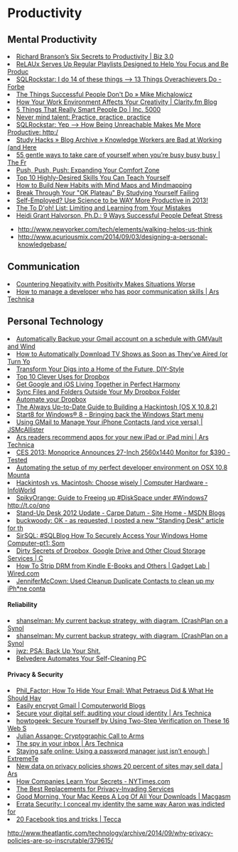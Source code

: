 # Productivity


## Mental Productivity

<li><a href="http://biz30.timedoctor.com/richard-bransons-six-secrets-to-productivity/?utm_medium=referral&utm_source=pulsenews" time_added="1349095675" tags="life hacker">Richard Branson’s Six Secrets to Productivity | Biz 3.0</a></li>
<li><a href="http://lifehacker.com/5947514/relaux-serves-up-regular-playlists-designed-to-help-you-focus-and-be-productive?utm_medium=referral&utm_source=pulsenews" time_added="1349095678" tags="life hacker">ReLAUx Serves Up Regular Playlists Designed to Help You Focus and Be Produc</a></li>
<li><a href="http://t.co/3RYCt9jc" time_added="1357137322" tags="life hacker">SQLRockstar: I do 14 of these things --> 13 Things Overachievers Do - Forbe</a></li>
<li><a href="http://mikemichalowicz.com/the-things-successful-people-dont-do/" time_added="1356970020" tags="life hacker">The Things Successful People Don't Do » Mike Michalowicz</a></li>
<li><a href="http://blog.clarity.fm/how-your-work-environment-affects-your-creativity/" time_added="1355198900" tags="hn,life hacker,personal tech">How Your Work Environment Affects Your Creativity | Clarity.fm Blog</a></li>
<li><a href="http://www.inc.com/kevin-daum/5-things-that-really-smart-people-do.html?goback=.gde_135722_member_185816107" time_added="1353945197" tags="life hacker">5 Things That Really Smart People Do | Inc. 5000</a></li>
<li><a href="http://www.philly.com/philly/opinion/181637371.html" time_added="1354483296" tags="life hacker">Never mind talent: Practice, practice, practice</a></li>
<li><a href="http://t.co/w2as1k0c" time_added="1351263587" tags="hn">SQLRockstar: Yep --> How Being Unreachable Makes Me More Productive: http:/</a></li>
<li><a href="http://calnewport.com/blog/2012/11/21/knowledge-workers-are-bad-at-working-and-heres-what-to-do-about-it/?utm_source=Brent+Ozar+Unlimited+List&utm_campaign=04abb9733e-Weekly_Links_2012_11_2611_24_2012&utm_medium=email" time_added="1353946264" tags="hn,personal tech">Study Hacks » Blog Archive » Knowledge Workers are Bad at Working (and Here</a></li>
<li><a href="http://www.thefreedomexperiment.com/2011/10/28/55-gentle-ways-to-take-care-of-yourself-when-youre-busy-busy-busy/" time_added="1352161606" tags="health">55 gentle ways to take care of yourself when you’re busy busy busy | The Fr</a></li>
<li><a href="http://lifehacker.com/5934122/push-push-push-expanding-your-comfort-zone" time_added="1348860360" tags="life hacker">Push, Push, Push: Expanding Your Comfort Zone</a></li>
<li><a href="http://lifehacker.com/5905835/top-10-highly+desired-skills-you-can-teach-yourself" time_added="1348860348" tags="life hacker">Top 10 Highly-Desired Skills You Can Teach Yourself</a></li>
<li><a href="http://www.asianefficiency.com/habits/how-build-new-habits-mind-maps/" time_added="1348860346" tags="life hacker">How to Build New Habits with Mind Maps and Mindmapping</a></li>
<li><a href="http://lifehacker.com/5944508/break-through-your-ok-plateau-by-studying-yourself-failing" time_added="1348860598" tags="hn">Break Through Your "OK Plateau" By Studying Yourself Failing</a></li>
<li><a href="http://www.bidsketch.com/blog/save-time/be-more-productive/" time_added="1356045499" tags="life hacker">Self-Employed? Use Science to be WAY More Productive in 2013!</a></li>
<li><a href="http://lifehacker.com/5936500/the-to-doh-list-limiting-and-learning-from-your-mistakes?utm_medium=referral&utm_source=pulsenews" time_added="1348859871" tags="life hacker">The To D'oh! List: Limiting and Learning from Your Mistakes</a></li>
<li><a href="http://www.huffingtonpost.com/heidi-grant-halvorson-phd/stress-management_b_2293615.html?utm_hp_ref=tw&buffer_share=c2958&utm_source=buffer" time_added="1355847513" tags="health,life hacker">Heidi Grant Halvorson, Ph.D.: 9 Ways Successful People Defeat Stress</a></li>


* http://www.newyorker.com/tech/elements/walking-helps-us-think
* http://www.acuriousmix.com/2014/09/03/designing-a-personal-knowledgebase/



## Communication

<li><a href="http://lifehacker.com/5948124/countering-negativity-with-positivity-makes-situations-worse" time_added="1349228768" tags="life hacker">Countering Negativity with Positivity Makes Situations Worse</a></li>
<li><a href="http://arstechnica.com/information-technology/2012/08/how-to-manage-a-developer-who-has-poor-communication-skills/" time_added="1349321311" tags="sql">How to manage a developer who has poor communication skills | Ars Technica</a></li>


## Personal Technology


<li><a href="http://www.hanselman.com/blog/AutomaticallyBackupYourGmailAccountOnAScheduleWithGMVaultAndWindowsTaskScheduler.aspx" time_added="1348860082" tags="personal tech">Automatically Backup your Gmail account on a schedule with GMVault and Wind</a></li>
<li><a href="http://lifehacker.com/5771670/how-to-turn-your-computer-into-an-internet-personal-video-recorder" time_added="1348860221" tags="personal tech">How to Automatically Download TV Shows as Soon as They've Aired (or Turn Yo</a></li>
<li><a href="http://lifehacker.com/5893526/transform-your-digs-into-a-home-of-the-future-diy+style" time_added="1348860223" tags="personal tech">Transform Your Digs into a Home of the Future, DIY-Style</a></li>
<li><a href="http://lifehacker.com/5933884/top-10-clever-uses-for-dropbox" time_added="1348860294" tags="personal tech">Top 10 Clever Uses for Dropbox</a></li>
<li><a href="http://lifehacker.com/5944188/get-google-and-ios-living-together-in-perfect-harmony" time_added="1348860578" tags="personal tech">Get Google and iOS Living Together in Perfect Harmony</a></li>
<li><a href="http://lifehacker.com/5154698/sync-files-and-folders-outside-your-my-dropbox-folder" time_added="1348859894" tags="personal tech">Sync Files and Folders Outside Your My Dropbox Folder</a></li>
<li><a href="http://wappwolf.com/dropboxautomator/" time_added="1348860216" tags="personal tech">Automate your Dropbox</a></li>
<li><a href="http://lifehacker.com/5841604/the-always-up+to+date-guide-to-building-a-hackintosh" time_added="1348860731" tags="personal tech">The Always Up-to-Date Guide to Building a Hackintosh [OS X 10.8.2]</a></li>
<li><a href="http://www.stardock.com/products/start8/" time_added="1349103995" tags="hn">Start8 for Windows® 8 - Bringing back the Windows Start menu</a></li>
<li><a href="http://jsmcallister.blogspot.com/2012/08/syncing-your-gmail-contacts-with-your.html" time_added="1348860572" tags="personal tech">Using GMail to Manage Your iPhone Contacts (and vice versa) | JSMcAllister</a></li>
<li><a href="http://arstechnica.com/apple/2013/01/ars-readers-recommend-apps-for-your-new-ipad-or-ipad-mini/?utm_source=feedburner&utm_medium=feed&utm_campaign=Feed%3A+arstechnica%2Findex+%28Ars+Technica+-+All+content%29" time_added="1357310878" tags="personal tech">Ars readers recommend apps for your new iPad or iPad mini | Ars Technica</a></li>
<li><a href="http://www.tested.com/tech/pcs/452766-monoprice-announces-27-inch-2560x1440-monitor-390/" time_added="1357885034" tags="personal tech">CES 2013: Monoprice Announces 27-Inch 2560x1440 Monitor for $390 - Tested</a></li>
<li><a href="http://vanderveer.be/blog/2013/01/02/automating-the-setup-of-my-perfect-developer-environment-on-osx-10-dot-8-mountain-lion/" time_added="1357138871" tags="personal tech">Automating the setup of my perfect developer environment on OSX 10.8 Mounta</a></li>
<li><a href="http://www.infoworld.com/d/computer-hardware/hackintosh-vs-macintosh-choose-wisely-208301" time_added="1354903343" tags="data science,important,personal tech">Hackintosh vs. Macintosh: Choose wisely | Computer Hardware - InfoWorld</a></li>
<li><a href="http://t.co/qno06g0L" time_added="1354800207" tags="personal tech">SpikyOrange: Guide to Freeing up #DiskSpace under #Windows7 http://t.co/qno</a></li>
<li><a href="http://blogs.msdn.com/b/buckwoody/archive/2012/11/20/stand-up-desk-2012-update.aspx" time_added="1353428063" tags="personal tech">Stand-Up Desk 2012 Update - Carpe Datum - Site Home - MSDN Blogs</a></li>
<li><a href="http://t.co/KVTVqItZ" time_added="1353426628" tags="personal tech">buckwoody: OK - as requested, I posted a new "Standing Desk" article for th</a></li>
<li><a href="http://t.co/5HC1Vudd" time_added="1353332282" tags="personal tech">SirSQL: #SQLBlog How To Securely Access Your Windows Home Computer–pt1: Som</a></li>
<li><a href="http://blogs.cio.com/cloud-computing/17574/dirty-secrets-dropbox-google-drive-and-other-cloud-storage-services?utm_campaign=sflow_tweet" time_added="1353107738" tags="hn,personal tech">Dirty Secrets of Dropbox, Google Drive and Other Cloud Storage Services | C</a></li>
<li><a href="http://www.wired.com/gadgetlab/2011/01/how-to-strip-drm-from-kindle-e-books-and-others/" time_added="1351008767" tags="personal tech">How To Strip DRM from Kindle E-Books and Others | Gadget Lab | Wired.com</a></li>
<li><a href="http://t.co/MdfzbOPN" time_added="1355501945" tags="personal tech">JenniferMcCown: Used Cleanup Duplicate Contacts to clean up my iPh*ne conta</a></li>

#### Reliability

<li><a href="http://www.hanselman.com/blog/HowToSetUpCrashPlanCloudBackupHeadlessOnASynologyNASBackupStrategies.aspx" time_added="1353428179" tags="personal tech">shanselman: My current backup strategy, with diagram. (CrashPlan on a Synol</a></li>
<li><a href="http://t.co/Be4EoH4a" time_added="1353202864" tags="hn">shanselman: My current backup strategy, with diagram. (CrashPlan on a Synol</a></li>
<li><a href="http://www.jwz.org/blog/2014/01/psa-back-up-your-shit/" time_added="1389673528" tags="">jwz: PSA: Back Up Your Shit.</a></li>
<li><a href="http://lifehacker.com/341950/belvedere-automates-your-self+cleaning-pc" time_added="1348860370" tags="personal tech">Belvedere Automates Your Self-Cleaning PC</a></li>


#### Privacy & Security

<li><a href="http://t.co/RiltRlLF" time_added="1352989799" tags="hn">Phil_Factor: How To Hide Your Email: What Petraeus Did & What He Should Hav</a></li>
<li><a href="http://blogs.computerworld.com/encryption/21363/easily-encrypt-gmail" time_added="1353446117" tags="personal tech">Easily encrypt Gmail | Computerworld Blogs</a></li>
<li><a href="http://arstechnica.com/information-technology/2012/08/secure-your-digital-self-auditing-your-cloud-identity/" time_added="1348860565" tags="personal tech">Secure your digital self: auditing your cloud identity | Ars Technica</a></li>
<li><a href="http://t.co/08uxwPEg" time_added="1355331889" tags="hn,important,personal tech">howtogeek: Secure Yourself by Using Two-Step Verification on These 16 Web S</a></li>
<li><a href="http://cryptome.org/2012/12/assange-crypto-arms.htm" time_added="1354500634" tags="hn,personal tech">Julian Assange: Cryptographic Call to Arms</a></li>
<li><a href="http://arstechnica.com/information-technology/2012/11/the-spy-in-your-inbox/?utm_source=feedburner&utm_medium=feed&utm_campaign=Feed%3A+arstechnica%2Findex+%28Ars+Technica+-+All+content%29" time_added="1352242567" tags="hn">The spy in your inbox | Ars Technica</a></li>
<li><a href="http://www.extremetech.com/computing/139191-staying-safe-online-using-a-password-manager-just-isnt-enough" time_added="1352271173" tags="hn">Staying safe online: Using a password manager just isn’t enough | ExtremeTe</a></li>
<li><a href="http://arstechnica.com/tech-policy/2012/11/new-data-on-privacy-policies-shows-20-percent-of-sites-may-sell-data/" time_added="1354290097" tags="hn,personal tech">New data on privacy policies shows 20 percent of sites may sell data | Ars </a></li>
<li><a href="http://www.nytimes.com/2012/02/19/magazine/shopping-habits.html?pagewanted=1&_r=2&hp" time_added="1352523993" tags="hn">How Companies Learn Your Secrets - NYTimes.com</a></li>
<li><a href="http://www.wired.com/gadgetlab/2012/11/ff-mat-honan-password-hacker/" time_added="1353034272" tags="hn,imp
<li><a href="http://lifehacker.com/5965462/the-best-replacements-for-privacy+invading-services" time_added="1354650464" tags="personal tech">The Best Replacements for Privacy-Invading Services</a></li>
<li><a href="http://www.macgasm.net/2013/01/18/good-morning-your-mac-keeps-a-log-of-all-your-downloads/" time_added="1358538670" tags="personal tech">Good Morning, Your Mac Keeps A Log Of All Your Downloads | Macgasm</a></li>
<li><a href="http://erratasec.blogspot.com/2013/01/i-conceal-my-identity-same-way-aaron.html" time_added="1358349879" tags="hn">Errata Security: I conceal my identity the same way Aaron was indicted for</a></li>
<li><a href="http://www.tecca.com/columns/20-facebook-tips-tricks-tools/" time_added="1348860599" tags="hn">20 Facebook tips and tricks | Tecca</a></li>

http://www.theatlantic.com/technology/archive/2014/09/why-privacy-policies-are-so-inscrutable/379615/










